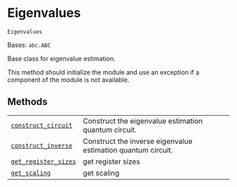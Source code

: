 # Eigenvalues

<span id="undefined" />

`Eigenvalues`

Bases: `abc.ABC`

Base class for eigenvalue estimation.

This method should initialize the module and use an exception if a component of the module is not available.

## Methods

|                                                                                                                                                                                                            |                                                              |
| ---------------------------------------------------------------------------------------------------------------------------------------------------------------------------------------------------------- | ------------------------------------------------------------ |
| [`construct_circuit`](qiskit.aqua.components.eigs.Eigenvalues.construct_circuit#qiskit.aqua.components.eigs.Eigenvalues.construct_circuit "qiskit.aqua.components.eigs.Eigenvalues.construct_circuit")     | Construct the eigenvalue estimation quantum circuit.         |
| [`construct_inverse`](qiskit.aqua.components.eigs.Eigenvalues.construct_inverse#qiskit.aqua.components.eigs.Eigenvalues.construct_inverse "qiskit.aqua.components.eigs.Eigenvalues.construct_inverse")     | Construct the inverse eigenvalue estimation quantum circuit. |
| [`get_register_sizes`](qiskit.aqua.components.eigs.Eigenvalues.get_register_sizes#qiskit.aqua.components.eigs.Eigenvalues.get_register_sizes "qiskit.aqua.components.eigs.Eigenvalues.get_register_sizes") | get register sizes                                           |
| [`get_scaling`](qiskit.aqua.components.eigs.Eigenvalues.get_scaling#qiskit.aqua.components.eigs.Eigenvalues.get_scaling "qiskit.aqua.components.eigs.Eigenvalues.get_scaling")                             | get scaling                                                  |
